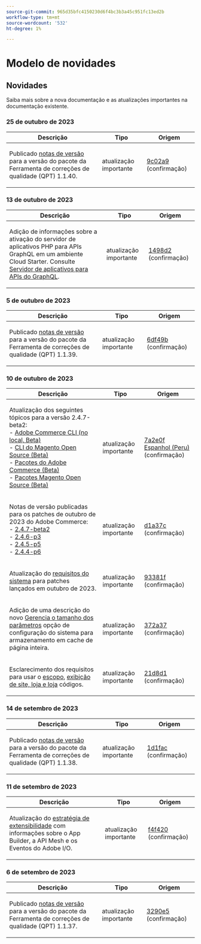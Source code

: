 ```yaml
---
source-git-commit: 965d35bfc4150230d6f4bc3b3a45c951fc13ed2b
workflow-type: tm+mt
source-wordcount: '532'
ht-degree: 1%

---
```

# Modelo de novidades

## Novidades

Saiba mais sobre a nova documentação e as atualizações importantes na documentação existente.

### 25 de outubro de 2023

<table style="table-layout:auto;">
  <thead>
    <tr>
      <th>Descrição</th>
      <th>Tipo</th>
      <th>Origem</th>
    </tr>
  </thead>
  <tbody>
    <tr>
      <td><p>Publicado <a href="https://experienceleague.adobe.com/docs/commerce-operations/tools/quality-patches-tool/release-notes.html">notas de versão</a> para a versão do pacote da Ferramenta de correções de qualidade (QPT) 1.1.40.</p>
</td>
      <td>atualização importante</td>
      <td><a href="https://github.com/AdobeDocs/commerce-operations.en/commit/9c02a9ca6341df46266b50dffaa6e5b961a6af98">9c02a9</a> (confirmação)</td>
    </tr>
  </tbody>
</table>

### 13 de outubro de 2023

<table style="table-layout:auto;">
  <thead>
    <tr>
      <th>Descrição</th>
      <th>Tipo</th>
      <th>Origem</th>
    </tr>
  </thead>
  <tbody>
    <tr>
      <td><p>Adição de informações sobre a ativação do servidor de aplicativos PHP para APIs GraphQL em um ambiente Cloud Starter. Consulte <a href="https://experienceleague.adobe.com/docs/commerce-operations/performance-best-practices/performance-best-practices/application-server.html">Servidor de aplicativos para APIs do GraphQL</a>.</p>
</td>
      <td>atualização importante</td>
      <td><a href="https://github.com/AdobeDocs/commerce-operations.en/commit/1498d2e8cfaa0243f571a8fd9a0bb717bc3a86c4">1498d2</a> (confirmação)</td>
    </tr>
  </tbody>
</table>

### 5 de outubro de 2023

<table style="table-layout:auto;">
  <thead>
    <tr>
      <th>Descrição</th>
      <th>Tipo</th>
      <th>Origem</th>
    </tr>
  </thead>
  <tbody>
    <tr>
      <td><p>Publicado <a href="https://experienceleague.adobe.com/docs/commerce-operations/tools/quality-patches-tool/release-notes.html">notas de versão</a> para a versão do pacote da Ferramenta de correções de qualidade (QPT) 1.1.39.</p>
</td>
      <td>atualização importante</td>
      <td><a href="https://github.com/AdobeDocs/commerce-operations.en/commit/6df49bc9d097bf883936b66176022251f9bf3b38">6df49b</a> (confirmação)</td>
    </tr>
  </tbody>
</table>

### 10 de outubro de 2023

<table style="table-layout:auto;">
  <thead>
    <tr>
      <th>Descrição</th>
      <th>Tipo</th>
      <th>Origem</th>
    </tr>
  </thead>
  <tbody>
    <tr>
      <td><p>Atualização dos seguintes tópicos para a versão 2.4.7-beta2:<br />- <a href="https://experienceleague.adobe.com/docs/commerce-operations/reference/commerce-on-premises-beta.html">Adobe Commerce CLI (no local, Beta)</a><br />- <a href="https://experienceleague.adobe.com/docs/commerce-operations/reference/magento-open-source-beta.html">CLI do Magento Open Source (Beta)</a><br />- <a href="https://experienceleague.adobe.com/docs/commerce-operations/release/packages/adobe-commerce-beta.html">Pacotes do Adobe Commerce (Beta)</a><br />- <a href="https://experienceleague.adobe.com/docs/commerce-operations/release/packages/magento-open-source-beta.html">Pacotes Magento Open Source (Beta)</a></p>
</td>
      <td>atualização importante</td>
      <td><a href="https://github.com/AdobeDocs/commerce-operations.en/commit/7a2e0f9fd2e74776107ac85de9b785aaf056413c">7a2e0f Espanhol (Peru)</a> (confirmação)</td>
    </tr>
    <tr>
      <td><p>Notas de versão publicadas para os patches de outubro de 2023 do Adobe Commerce:<br />- <a href="https://experienceleague.adobe.com/docs/commerce-operations/release/notes/adobe-commerce/2-4-7.html">2.4.7-beta2</a><br />- <a href="https://experienceleague.adobe.com/docs/commerce-operations/release/notes/security-patches/2-4-6-p3.html">2.4.6-p3</a><br />- <a href="https://experienceleague.adobe.com/docs/commerce-operations/release/notes/security-patches/2-4-5-p5.html">2.4.5-p5</a><br />- <a href="https://experienceleague.adobe.com/docs/commerce-operations/release/notes/security-patches/2-4-4-p6.html">2.4.4-p6</a></p>
</td>
      <td>atualização importante</td>
      <td><a href="https://github.com/AdobeDocs/commerce-operations.en/commit/d1a37c01f56c12f4d4553bcd3ad883a321de9ac8">d1a37c</a> (confirmação)</td>
    </tr>
    <tr>
      <td><p>Atualização do <a href="https://experienceleague.adobe.com/docs/commerce-operations/installation-guide/system-requirements.html">requisitos do sistema</a> para patches lançados em outubro de 2023.</p>
</td>
      <td>atualização importante</td>
      <td><a href="https://github.com/AdobeDocs/commerce-operations.en/commit/93381f57ab687521e1503144cf5c5442da856310">93381f</a> (confirmação)</td>
    </tr>
    <tr>
      <td><p>Adição de uma descrição do novo <a href="https://experienceleague.adobe.com/docs/commerce-operations/configuration-guide/cache/configure-varnish-commerce.html">Gerencia o tamanho dos parâmetros</a> opção de configuração do sistema para armazenamento em cache de página inteira.</p>
</td>
      <td>atualização importante</td>
      <td><a href="https://github.com/AdobeDocs/commerce-operations.en/commit/372a37d8c75aec195951114fa9bc2786fc450bf8">372a37</a> (confirmação)</td>
    </tr>
    <tr>
      <td><p>Esclarecimento dos requisitos para usar o <a href="https://experienceleague.adobe.com/docs/commerce-operations/configuration-guide/cli/configuration-management/set-configuration-values.html">escopo</a>, <a href="https://experienceleague.adobe.com/docs/commerce-operations/configuration-guide/multi-sites/ms-admin.html">exibição de site, loja e loja</a> códigos.</p>
</td>
      <td>atualização importante</td>
      <td><a href="https://github.com/AdobeDocs/commerce-operations.en/commit/21d8d1f26e44d48c84095c539e68b34066854fda">21d8d1</a> (confirmação)</td>
    </tr>
  </tbody>
</table><!-- date_group -->

### 14 de setembro de 2023

<table style="table-layout:auto;">
  <thead>
    <tr>
      <th>Descrição</th>
      <th>Tipo</th>
      <th>Origem</th>
    </tr>
  </thead>
  <tbody>
    <tr>
      <td><p>Publicado <a href="https://experienceleague.adobe.com/docs/commerce-operations/tools/quality-patches-tool/release-notes.html">notas de versão</a> para a versão do pacote da Ferramenta de correções de qualidade (QPT) 1.1.38.</p>
</td>
      <td>atualização importante</td>
      <td><a href="https://github.com/AdobeDocs/commerce-operations.en/commit/1d1fac956ceb8f869b60accfe0180c593d659ec1">1d1fac</a> (confirmação)</td>
    </tr>
  </tbody>
</table>

### 11 de setembro de 2023

<table style="table-layout:auto;">
  <thead>
    <tr>
      <th>Descrição</th>
      <th>Tipo</th>
      <th>Origem</th>
    </tr>
  </thead>
  <tbody>
    <tr>
      <td><p>Atualização do <a href="https://experienceleague.adobe.com/docs/commerce-operations/implementation-playbook/architecture/extensibility-strategy.html">estratégia de extensibilidade</a> com informações sobre o App Builder, a API Mesh e os Eventos do Adobe I/O.</p>
</td>
      <td>atualização importante</td>
      <td><a href="https://github.com/AdobeDocs/commerce-operations.en/commit/f4f420cee5f9241f56107c4218793af394ba1193">f4f420</a> (confirmação)</td>
    </tr>
  </tbody>
</table>

### 6 de setembro de 2023

<table style="table-layout:auto;">
  <thead>
    <tr>
      <th>Descrição</th>
      <th>Tipo</th>
      <th>Origem</th>
    </tr>
  </thead>
  <tbody>
    <tr>
      <td><p>Publicado <a href="https://experienceleague.adobe.com/docs/commerce-operations/tools/quality-patches-tool/release-notes.html">notas de versão</a> para a versão do pacote da Ferramenta de correções de qualidade (QPT) 1.1.37.</p>
</td>
      <td>atualização importante</td>
      <td><a href="https://github.com/AdobeDocs/commerce-operations.en/commit/3290e58436259a7af81ed81b691a3ad032c812a5">3290e5</a> (confirmação)</td>
    </tr>
  </tbody>
</table><!-- date_group --><!-- month_group --><!-- year_group -->
